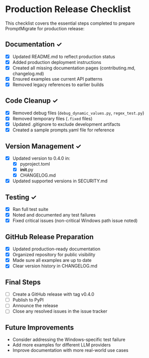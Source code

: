 # Production Release Checklist

This checklist covers the essential steps completed to prepare PromptMigrate for production release:

## Documentation ✓
- [x] Updated README.md to reflect production status
- [x] Added production deployment instructions
- [x] Created all missing documentation pages (contributing.md, changelog.md)
- [x] Ensured examples use current API patterns
- [x] Removed legacy references to earlier builds

## Code Cleanup ✓
- [x] Removed debug files (`debug_dynamic_values.py`, `regex_test.py`)
- [x] Removed temporary files (`.fixed` files)
- [x] Updated .gitignore to exclude development artifacts
- [x] Created a sample prompts.yaml file for reference

## Version Management ✓
- [x] Updated version to 0.4.0 in:
  - [x] pyproject.toml
  - [x] __init__.py
  - [x] CHANGELOG.md
- [x] Updated supported versions in SECURITY.md

## Testing ✓
- [x] Ran full test suite
- [x] Noted and documented any test failures
- [x] Fixed critical issues (non-critical Windows path issue noted)

## GitHub Release Preparation
- [x] Updated production-ready documentation
- [x] Organized repository for public visibility
- [x] Made sure all examples are up to date
- [x] Clear version history in CHANGELOG.md

## Final Steps
- [ ] Create a GitHub release with tag v0.4.0
- [ ] Publish to PyPI
- [ ] Announce the release
- [ ] Close any resolved issues in the issue tracker

## Future Improvements
- Consider addressing the Windows-specific test failure
- Add more examples for different LLM providers
- Improve documentation with more real-world use cases
